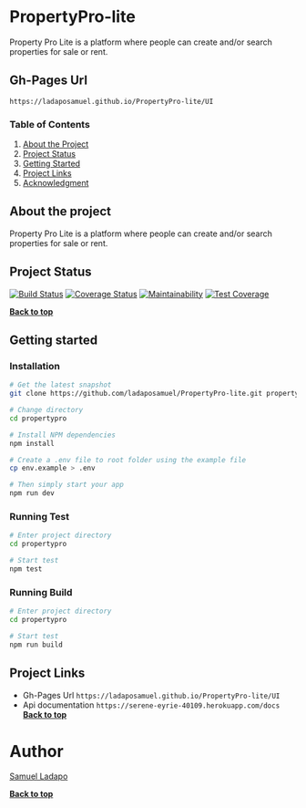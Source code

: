 # PropertyPro-lite

Property Pro Lite is a platform where people can create and/or search properties for sale or rent.

## Gh-Pages Url

`https://ladaposamuel.github.io/PropertyPro-lite/UI`

### Table of Contents

1. [About the Project](#about-the-project)
1. [Project Status](#project-status)
1. [Getting Started](#getting-started)
1. [Project Links](#project-links)
1. [Acknowledgment](#Acknowledgement)

## About the project

Property Pro Lite is a platform where people can create and/or search properties for sale or rent.

## Project Status

[![Build Status](https://travis-ci.org/ladaposamuel/PropertyPro-lite.svg?branch=develop)](https://travis-ci.org/ladaposamuel/PropertyPro-lite) [![Coverage Status](https://coveralls.io/repos/github/ladaposamuel/PropertyPro-lite/badge.svg?branch=develop)](https://coveralls.io/github/ladaposamuel/PropertyPro-lite?branch=develop) [![Maintainability](https://api.codeclimate.com/v1/badges/b17e8288b44d2a31ae7b/maintainability)](https://codeclimate.com/github/ladaposamuel/PropertyPro-lite/maintainability) [![Test Coverage](https://api.codeclimate.com/v1/badges/b17e8288b44d2a31ae7b/test_coverage)](https://codeclimate.com/github/ladaposamuel/PropertyPro-lite/test_coverage)

**[Back to top](#table-of-contents)**

## Getting started

### Installation

```bash
# Get the latest snapshot
git clone https://github.com/ladaposamuel/PropertyPro-lite.git propertypro

# Change directory
cd propertypro

# Install NPM dependencies
npm install

# Create a .env file to root folder using the example file
cp env.example > .env

# Then simply start your app
npm run dev
```

### Running Test

```bash
# Enter project directory
cd propertypro

# Start test
npm test
```

### Running Build

```bash
# Enter project directory
cd propertypro

# Start test
npm run build
```

## Project Links

- Gh-Pages Url
  `https://ladaposamuel.github.io/PropertyPro-lite/UI`
- Api documentation
  `https://serene-eyrie-40109.herokuapp.com/docs`
  **[Back to top](#table-of-contents)**

# Author

[Samuel Ladapo](https://github.com/ladaposamuel/)

**[Back to top](#table-of-contents)**
